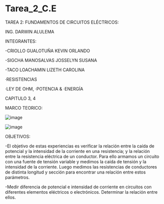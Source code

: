 # Tarea_2_C.E
TAREA 2: FUNDAMENTOS DE CIRCUITOS ELÉCTRICOS:

ING. DARWIN ALULEMA

INTEGRANTES: 

  -CRIOLLO GUALOTUÑA KEVIN ORLANDO 

  -SIGCHA MANOSALVAS JOSSELYN SUSANA
             
          
  -TACO LOACHAMIN LIZETH CAROLINA

·RESISTENCIAS

·LEY DE OHM, ·POTENCIA & ·ENERGÍA 

CAPITULO 3, 4

MARCO TEORICO:

![image](https://user-images.githubusercontent.com/85263529/121630899-a41e4980-ca43-11eb-9248-7e367fcb7c11.png)


![image](https://user-images.githubusercontent.com/85263529/121625692-8fd54f00-ca39-11eb-9764-6d9b4af155d5.png)

OBJETIVOS:

  -El objetivo de estas experiencias es verificar la relación entre la caída de potencial y la intensidad de la corriente en una resistencia; y la relación entre la resistencia eléctrica de un conductor. Para ello armamos un circuito con una fuente de tensión variable y medimos la caída de tensión y la intensidad de la corriente. Luego medimos las resistencias de conductores de distinta longitud y sección para encontrar una relación entre estos parámetros.
  
  -Medir diferencia de potencial e intensidad de corriente en circuitos con diferentes elementos eléctricos o electrónicos. Determinar la relación entre ellos.

